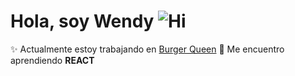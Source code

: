 # Hola, soy Wendy ![Hi](https://images-wixmp-ed30a86b8c4ca887773594c2.wixmp.com/i/34445ed2-f4f8-4fc7-b040-00de133552d7/d86ygl5-ffbfb4c9-9b32-452e-afe7-2afa16b66723.gif) 


:sparkles: Actualmente estoy trabajando en [Burger Queen](https://github.com/osiris25/CDMX010-burger-queen-api-client)
:dizzy: Me encuentro aprendiendo **REACT**


